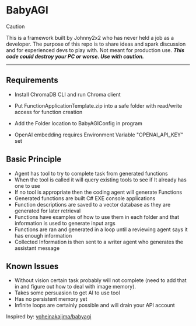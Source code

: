 ﻿# BabyAGI
> [!CAUTION]
> This is a framework built by Johnny2x2 who has never held a job as a developer. 
> The purpose of this repo is to share ideas and spark discussion and for experienced devs to play with. Not meant for production use. _**This code could destroy your PC or worse. Use with caution.**_ 
---

## Requirements
* Install ChromaDB CLI and run Chroma client

* Put FunctionApplicationTemplate.zip into a safe folder with read/write access for function creation

* Add the Folder location to BabyAGIConfig in program

* OpenAI embedding requires Environment Variable "OPENAI_API_KEY" set

## Basic Principle
* Agent has tool to try to complete task from generated functions
* When the tool is called it will query existing tools to see if It already has one to use
* If no tool is appropriate then the coding agent will generate Functions 
* Generated functions are built C# EXE console applications
* Function descriptions are saved to a vector database as they are generated for later retrieval
* Functions have examples of how to use them in each folder and that information is used to generate input args
* Functions are ran and generated in a loop until a reviewing agent says it has enough information
* Collected Information is then sent to a writer agent who generates the assistant message

## Known Issues

- Without vision certain task probably will not complete (need to add that in and figure out how to deal with image memory).
- Takes some persuasion to get AI to use tool
- Has no persistent memory yet
- Infinite loops are certainly possible and will drain your API account



Inspired by: [yoheinakajima/babyagi](https://github.com/yoheinakajima/babyagi)
